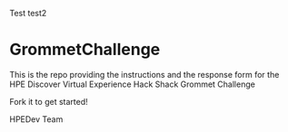 
Test
test2
# GrommetChallenge
This is the repo providing the instructions and the response form for the HPE Discover Virtual Experience Hack Shack Grommet Challenge

Fork it to get started!


HPEDev Team

